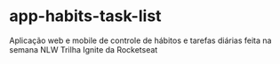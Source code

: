 # app-habits-task-list
Aplicação web e mobile de controle de hábitos e tarefas diárias feita na semana NLW Trilha Ignite da Rocketseat
